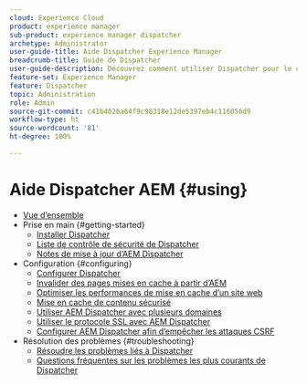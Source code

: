 ```yaml
---
cloud: Experience Cloud
product: experience manager
sub-product: experience manager dispatcher
archetype: Administrator
user-guide-title: Aide Dispatcher Experience Manager
breadcrumb-title: Guide de Dispatcher
user-guide-description: Découvrez comment utiliser Dispatcher pour le cache, la répartition de charge et l’amélioration de la sécurité de votre serveur AEM.
feature-set: Experience Manager
feature: Dispatcher
topic: Administration
role: Admin
source-git-commit: c41b4026a64f9c90318e12de5397eb4c116056d9
workflow-type: ht
source-wordcount: '81'
ht-degree: 100%

---
```



# Aide Dispatcher AEM {#using}

+ [Vue d’ensemble](dispatcher.md)
+ Prise en main {#getting-started}
   + [Installer Dispatcher](dispatcher-install.md)
   + [Liste de contrôle de sécurité de Dispatcher](security-checklist.md)
   + [Notes de mise à jour d’AEM Dispatcher](release-notes.md)
+ Configuration {#configuring}
   + [Configurer Dispatcher](dispatcher-configuration.md)
   + [Invalider des pages mises en cache à partir d’AEM](page-invalidate.md)
   + [Optimiser les performances de mise en cache d’un site web](https://experienceleague.adobe.com/fr/docs/experience-manager-65/content/implementing/deploying/configuring/configuring-performance)
   + [Mise en cache de contenu sécurisé](permissions-cache.md)
   + [Utiliser AEM Dispatcher avec plusieurs domaines](dispatcher-domains.md)
   + [Utiliser le protocole SSL avec AEM Dispatcher](dispatcher-ssl.md)
   + [Configurer AEM Dispatcher afin d’empêcher les attaques CSRF](configuring-dispatcher-to-prevent-csrf.md)
+ Résolution des problèmes {#troubleshooting}
   + [Résoudre les problèmes liés à Dispatcher](dispatcher-troubleshooting.md)
   + [Questions fréquentes sur les problèmes les plus courants de Dispatcher](dispatcher-faq.md)

